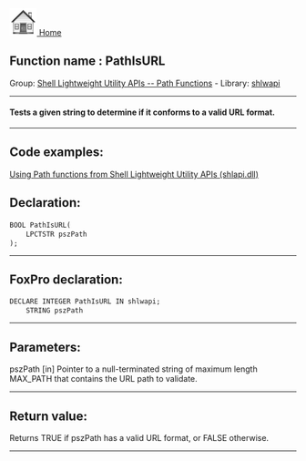 [<img src="../../images/home.png"> Home ](https://github.com/VFPX/Win32API)  

## Function name : PathIsURL
Group: [Shell Lightweight Utility APIs -- Path Functions](../../functions_group.md#Shell_Lightweight_Utility_APIs_--_Path_Functions)  -  Library: [shlwapi](../../libraries.md#shlwapi)  
***  


#### Tests a given string to determine if it conforms to a valid URL format.
***  


## Code examples:
[Using Path functions from Shell Lightweight Utility APIs (shlapi.dll)](../../samples/sample_178.md)  

## Declaration:
```foxpro  
BOOL PathIsURL(
    LPCTSTR pszPath
);  
```  
***  


## FoxPro declaration:
```foxpro  
DECLARE INTEGER PathIsURL IN shlwapi;
	STRING pszPath  
```  
***  


## Parameters:
pszPath 
[in] Pointer to a null-terminated string of maximum length MAX_PATH that contains the URL path to validate.  
***  


## Return value:
Returns TRUE if pszPath has a valid URL format, or FALSE otherwise.  
***  

